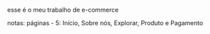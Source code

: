 esse é o meu trabalho de e-commerce

notas:
páginas - 5: Início, Sobre nós, Explorar, Produto e Pagamento
